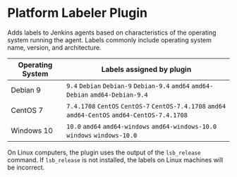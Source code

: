 # Platform Labeler Plugin

Adds labels to Jenkins agents based on characteristics of the operating system running the agent.
Labels commonly include operating system name, version, and architecture.

| Operating System | Labels assigned by plugin                                                                       |
| ---------------- | ----------------------------------------------------------------------------------------------- |
| Debian 9         | `9.4` `Debian` `Debian-9` `Debian-9.4` `amd64` `amd64-Debian` `amd64-Debian-9.4`                |
| CentOS 7         | `7.4.1708` `CentOS` `CentOS-7` `CentOS-7.4.1708` `amd64` `amd64-CentOS` `amd64-CentOS-7.4.1708` |
| Windows 10       | `10.0` `amd64` `amd64-windows` `amd64-windows-10.0` `windows` `windows-10.0`                    |

On Linux computers, the plugin uses the output of the `lsb_release` command.
If `lsb_release` is not installed, the labels on Linux machines will be incorrect.
